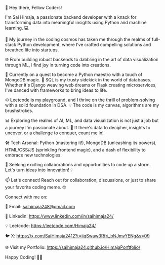 👋 Hey there, Fellow Coders! 

I'm Sai Himaja, a passionate backend developer with a knack for transforming data into meaningful insights using Python and machine learning. 💻

🚀 My journey in the coding cosmos has taken me through the realms of full-stack Python development, where I've crafted compelling solutions and breathed life into startups.

🌐 From building robust backends to dabbling in the art of data visualization through ML, I find joy in turning code into creations.

🌟 Currently on a quest to become a Python maestro with a touch of MongoDB magic. 🍃 SQL is my trusty sidekick in the world of databases. Whether it's Django weaving web dreams or Flask creating microservices, I've danced with frameworks to bring ideas to life.

⚙️ Leetcode is my playground, and I thrive on the thrill of problem-solving with a solid foundation in DSA. 💡 The code is my canvas, algorithms are my brushstrokes.

📊 Exploring the realms of AI, ML, and data visualization is not just a job but a journey I'm passionate about. 🌌 If there's data to decipher, insights to uncover, or a challenge to conquer, count me in!

🛠️ Tech Arsenal: Python (mastering it!), MongoDB (unleashing its powers), HTML/CSS/JS (sprinkling frontend magic), and a dash of flexibility to embrace new technologies.

🔧 Seeking exciting collaborations and opportunities to code up a storm. Let's turn ideas into innovation! 💡

📫 Let's connect! Reach out for collaboration, discussions, or just to share your favorite coding meme. 🤓

Connect with me on:

📧 Email: saihimaja248@gmail.com

🤝 Linkedin: https://www.linkedin.com/in/saihimaja24/

💡 Leetcode: https://leetcode.com/Himaja24/

🐦 X: https://x.com/SaiHimaja2412?t=iiqSwaw3Rfri_bNJmvYENg&s=09

🌐 Visit my Portfolio: https://saihimaja24.github.io/HimajaPorftfolio/

Happy Coding! 🚀✨
